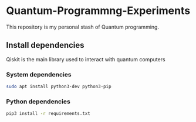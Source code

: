 # Quantum-Programmng-Experiments

This repository is my personal stash of Quantum programming.

## Install dependencies

Qiskit is the main library used to interact with quantum computers

### System dependencies

```sh
sudo apt install python3-dev python3-pip
```

### Python dependencies

```sh
pip3 install -r requirements.txt
```
